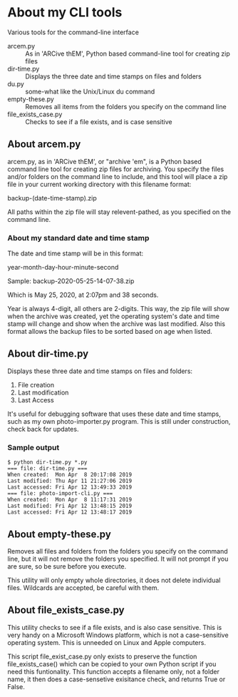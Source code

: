# About my CLI tools
Various tools for the command-line interface

<dl>
  <dt>arcem.py</dt>
  <dd>As in 'ARCive thEM', Python based command-line tool for creating zip files</dd>
  <dt>dir-time.py</dt>
  <dd>Displays the three date and time stamps on files and folders</dd>
  <dt>du.py</dt>
  <dd>some-what like the Unix/Linux du command</dd>
  <dt>empty-these.py</dt>
  <dd>Removes all items from the folders you specify on the command line</dd>
  <dt>file_exists_case.py</dt>
  <dd>Checks to see if a file exists, and is case sensitive</dd>
</dl>

## About arcem.py
arcem.py, as in 'ARCive thEM', or "archive 'em", is a Python based
command line tool for creating zip files for archiving. You specify the
files and/or folders on the command line to include, and this tool will
place a zip file in your current working directory with this filename
format:

backup-(date-time-stamp).zip

All paths within the zip file will stay relevent-pathed, as you specified
on the command line.

### About my standard date and time stamp
The date and time stamp will be in this format:

year-month-day-hour-minute-second

Sample: backup-2020-05-25-14-07-38.zip

Which is May 25, 2020, at 2:07pm and 38 seconds.

Year is always 4-digit, all others are 2-digits. This way, the zip file
will show when the archive was created, yet the operating system's date
and time stamp will change and show when the archive was last modified.
Also this format allows the backup files to be sorted based on age when
listed.

## About dir-time.py
Displays these three date and time stamps on files and folders:

1. File creation
2. Last modification
3. Last Access

It's useful for debugging software that uses these date and time
stamps, such as my own photo-importer.py program. This is still
under construction, check back for updates.

### Sample output
```
$ python dir-time.py *.py
=== file: dir-time.py ===
When created:  Mon Apr  8 20:17:08 2019
Last modified: Thu Apr 11 21:27:06 2019
Last accessed: Fri Apr 12 13:49:33 2019
=== file: photo-import-cli.py ===
When created:  Mon Apr  8 11:17:31 2019
Last modified: Fri Apr 12 13:48:15 2019
Last accessed: Fri Apr 12 13:48:17 2019
```

## About empty-these.py
Removes all files and folders from the folders you specify on the
command line, but it will not remove the folders you specified.
It will not prompt if you are sure, so be sure before you execute.

This utility will only empty whole directories, it does not delete
individual files. Wildcards are accepted, be careful with them.

## About file\_exists\_case.py
This utility checks to see if a file exists, and is also case sensitive.
This is very handy on a Microsoft Windows platform, which is not a
case-sensitive operating system. This is unneeded on Linux and Apple
computers.

This script file\_exist\_case.py only exists to preserve the function
file\_exists\_case() which can be copied to your own Python script if
you need this funtionality. This function accepts a filename only, not a
folder name, it then does a case-sensetive exisitance check, and returns
True or False.
